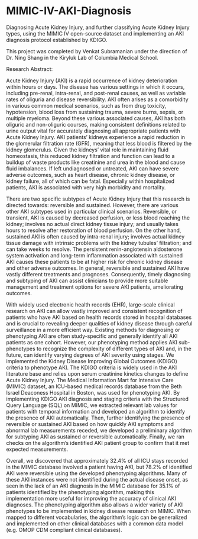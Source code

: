# MIMIC-IV-AKI-Diagnosis
Diagnosing Acute Kidney Injury, and further classifying Acute Kidney Injury types, using the MIMIC IV open-source dataset and implementing an AKI diagnosis protocol established by KDIGO.

This project was completed by Venkat Subramanian under the direction of Dr. Ning Shang in the Kiryluk Lab of Columbia Medical School.

Research Abstract:

  Acute Kidney Injury (AKI) is a rapid occurrence of kidney deterioration within hours or days. The disease has various settings in which it occurs, including pre-renal, intra-renal, and post-renal causes, as well as variable rates of oliguria and disease reversibility. AKI often arises as a comorbidity in various common medical scenarios, such as from drug toxicity, hypotension, blood loss from sustaining trauma, severe burns, sepsis, or multiple myeloma. Beyond these various associated causes, AKI has both oliguric and non-oliguric courses, making consistent definitions related to urine output vital for accurately diagnosing all appropriate patients with Acute Kidney Injury. 
AKI patients’ kidneys experience a rapid reduction in the glomerular filtration rate (GFR), meaning that less blood is filtered by the kidney glomerulus. Given the kidneys’ vital role in maintaining fluid homeostasis, this reduced kidney filtration and function can lead to a buildup of waste products like creatinine and urea in the blood and cause fluid imbalances. If left undiagnosed or untreated, AKI can have severe adverse outcomes, such as heart disease, chronic kidney disease, or kidney failure, all of which can be fatal. Especially within hospitalized patients, AKI is associated with very high morbidity and mortality.

  There are two specific subtypes of Acute Kidney Injury that this research is directed towards: reversible and sustained. However, there are various other AKI subtypes used in particular clinical scenarios. Reversible, or transient, AKI is caused by decreased perfusion, or less blood reaching the kidney; involves no actual direct kidney tissue injury; and usually takes hours to resolve after restoration of blood perfusion. On the other hand, sustained AKI is often caused by intra-renal injury; involves actual kidney tissue damage with intrinsic problems with the kidney tubules’ filtration; and can take weeks to resolve. The persistent renin-angiotensin aldosterone system activation and long-term inflammation associated with sustained AKI causes these patients to be at higher risk for chronic kidney disease and other adverse outcomes. In general, reversible and sustained AKI have vastly different treatments and prognoses. Consequently, timely diagnosing and subtyping of AKI can assist clinicians to provide more suitable management and treatment options for severe AKI patients, ameliorating outcomes.
  
  With widely used electronic health records (EHR), large-scale clinical research on AKI can allow vastly improved and consistent recognition of patients who have AKI based on health records stored in hospital databases and is crucial to revealing deeper qualities of kidney disease through careful surveillance in a more efficient way. Existing methods for diagnosing or phenotyping AKI are often study-specific and generally identify all AKI patients as one cohort. However, our phenotyping method applies AKI sub-phenotypes to recognize the complexity of different types of AKI and, in the future, can identify varying degrees of AKI severity using stages. We implemented the Kidney Disease Improving Global Outcomes (KDIGO) criteria to phenotype AKI. The KDIGO criteria is widely used in the AKI literature base and relies upon serum creatinine kinetics changes to define Acute Kidney Injury. The Medical Information Mart for Intensive Care (MIMIC) dataset, an ICU-based medical records database from the Beth Israel Deaconess Hospital in Boston, was used for phenotyping AKI. By implementing KDIGO AKI diagnosis and staging criteria with the Structured Query Language (SQL) on MIMIC, we extracted relevant lab values for patients with temporal information and developed an algorithm to identify the presence of AKI automatically. Then, further identifying the presence of reversible or sustained AKI based on how quickly AKI symptoms and abnormal lab measurements receded, we developed a preliminary algorithm for subtyping AKI as sustained or reversible automatically. Finally, we ran checks on the algorithm’s identified AKI patient group to confirm that it met expected measurements. 
  
  Overall, we discovered that approximately 32.4% of all ICU stays recorded in the MIMIC database involved a patient having AKI, but 78.2% of identified AKI were reversible using the developed phenotyping algorithms. Many of these AKI instances were not identified during the actual disease onset, as seen in the lack of an AKI diagnosis in the MIMIC database for 35.1% of patients identified by the phenotyping algorithm, making this implementation more useful for improving the accuracy of clinical AKI diagnoses. The phenotyping algorithm also allows a wider variety of AKI phenotypes to be implemented in kidney disease research on MIMIC. When mapped to different vocabularies, the algorithm’s logic can be generalized and implemented on other clinical databases with a common data model (e.g. OMOP CDM compliant clinical databases).

